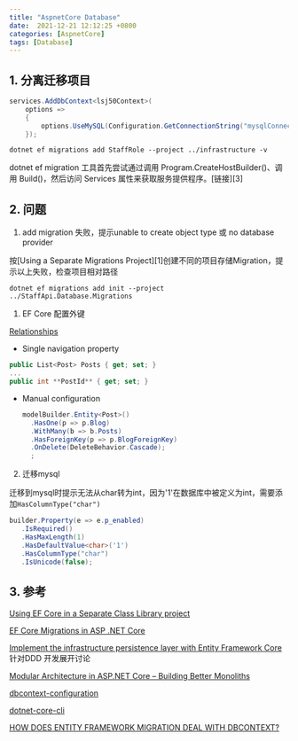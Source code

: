 ```yaml
---
title: "AspnetCore Database"
date:  2021-12-21 12:12:25 +0800
categories: [AspnetCore]
tags: [Database]
---
```


## 1. 分离迁移项目

```csharp
services.AddDbContext<lsj50Context>(
    options =>
    {
        options.UseMySQL(Configuration.GetConnectionString("mysqlConnection"),x=>x.MigrationsAssembly("Infrastructure"));
    });
```

`dotnet ef migrations add StaffRole --project ../infrastructure -v`

dotnet ef migration 工具首先尝试通过调用 Program.CreateHostBuilder()、调用 Build()，然后访问 Services 属性来获取服务提供程序。[链接][3]

## 2. 问题

1. add migration 失败，提示unable to create object type 或 no database provider

按[Using a Separate Migrations Project][1]创建不同的项目存储Migration，提示以上失败，检查项目相对路径

`dotnet ef migrations add init --project ../StaffApi.Database.Migrations`

1. EF Core 配置外键

  [Relationships](https://docs.microsoft.com/en-us/ef/core/modeling/relationships?tabs=fluent-api%2Cfluent-api-simple-key%2Csimple-key)

 * Single navigation property

  ```csharp
  public List<Post> Posts { get; set; }
  ...
  public int **PostId** { get; set; }
  ```

 * Manual configuration

    ```csharp
    modelBuilder.Entity<Post>()
      .HasOne(p => p.Blog)
      .WithMany(b => b.Posts)
      .HasForeignKey(p => p.BlogForeignKey)
      .OnDelete(DeleteBehavior.Cascade);
      ;
    ```

2. 迁移mysql

迁移到mysql时提示无法从char转为int，因为'1'在数据库中被定义为int，需要添加`HasColumnType("char")`

```csharp
builder.Property(e => e.p_enabled)
   .IsRequired()
   .HasMaxLength(1)
   .HasDefaultValue<char>('1')
   .HasColumnType("char")
   .IsUnicode(false);
```


## 3. 参考

[Using EF Core in a Separate Class Library project](https://garywoodfine.com/using-ef-core-in-a-separate-class-library-project/)

[EF Core Migrations in ASP .NET Core](https://wakeupandcode.com/ef-core-migrations-in-asp-net-core/)

[Implement the infrastructure persistence layer with Entity Framework Core](https://docs.microsoft.com/en-us/dotnet/architecture/microservices/microservice-ddd-cqrs-patterns/infrastructure-persistence-layer-implementation-entity-framework-core) 针对DDD 开发展开讨论

[Modular Architecture in ASP.NET Core – Building Better Monoliths](https://codewithmukesh.com/blog/modular-architecture-in-aspnet-core/)

[dbcontext-configuration](https://docs.microsoft.com/zh-cn/ef/core/dbcontext-configuration/)

[dotnet-core-cli](https://docs.microsoft.com/zh-cn/ef/core/cli/dbcontext-creation?tabs=dotnet-core-cli)

[HOW DOES ENTITY FRAMEWORK MIGRATION DEAL WITH DBCONTEXT?](https://hungdoan.com/2019/06/16/how-does-entity-framework-core-add-migrations/)



